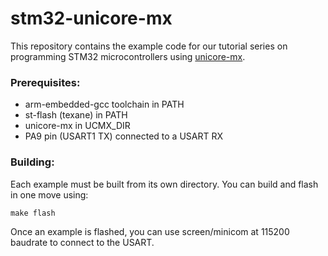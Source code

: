 stm32-unicore-mx
================

This repository contains the example code for our tutorial series on
programming STM32 microcontrollers using [unicore-mx](https://github.com/insane-adding-machines/unicore-mx).

### Prerequisites:
- arm-embedded-gcc toolchain in PATH
- st-flash (texane) in PATH
- unicore-mx in UCMX_DIR
- PA9 pin (USART1 TX) connected to a USART RX

### Building:
Each example must be built from its own directory. You can build and flash in one move using:

`make flash`

Once an example is flashed, you can use screen/minicom at 115200 baudrate to connect to the USART.
